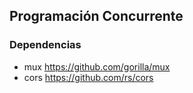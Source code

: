 ## Programación Concurrente
### Dependencias
* mux  https://github.com/gorilla/mux
* cors https://github.com/rs/cors